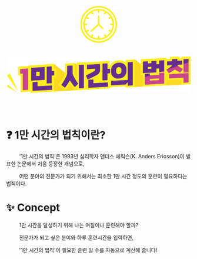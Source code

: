 <br>
<br>
<br>
<div align="center">
  <img src="./for_readme/readme_img.gif" width="100px">
</div>
<br>
<br>
<div align="center">
  <img src="./img/title.png" width="500px">
</div>
<br>
<br>
<br>
  <h1>❓ 1만 시간의 법칙이란?</h1>
  <p>&nbsp&nbsp&nbsp&nbsp&nbsp&nbsp&nbsp&nbsp&nbsp'1만 시간의 법칙'은 1993년 심리학자 앤더스 에릭슨(K. Anders Ericsson)이 발표한 논문에서 처음 등장한 개념으로,<br></p>
  <p>&nbsp&nbsp&nbsp&nbsp&nbsp&nbsp&nbsp&nbsp&nbsp어떤 분야의 전문가가 되기 위해서는 최소한 1만 시간 정도의 훈련이 필요하다는 법칙이다.</p>

  <h1>✨ Concept</h1>
  <p>&nbsp&nbsp&nbsp&nbsp&nbsp&nbsp&nbsp&nbsp&nbsp1만 시간을 달성하기 위해 나는 며칠이나 훈련해야 할까?</p>
  <p>&nbsp&nbsp&nbsp&nbsp&nbsp&nbsp&nbsp&nbsp&nbsp전문가가 되고 싶은 분야와 하루 훈련시간을 입력하면,</p>
  <p>&nbsp&nbsp&nbsp&nbsp&nbsp&nbsp&nbsp&nbsp&nbsp'1만 시간의 법칙'이 필요한 훈련 일 수를 자동으로 계산해 줍니다!</p>
<br>
<br>
<br>
